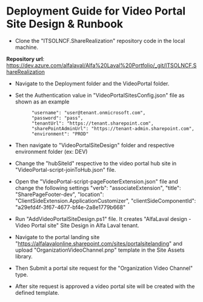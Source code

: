 # Deployment Guide for Video Portal Site Design & Runbook  

- Clone the "ITSOLNCF.ShareRealization" repository code in the local machine.

**Repository url**: https://dev.azure.com/alfalaval/Alfa%20Laval%20Portfolio/_git/ITSOLNCF.ShareRealization

- Navigate to the Deployment folder and the VideoPortal folder.
- Set the Authentication value in "VideoPortalSitesConfig.json" file as shown as an example
 
        	"username": "user@tenant.onmicrosoft.com",
        	"password": "pass",
        	"tenantUrl": "https://tenant.sharepoint.com",
        	"sharePointAdminUrl": "https://tenant-admin.sharepoint.com",
        	"environment": "PROD"
- Then navigate to "VideoPortalSiteDesign" folder and respective environment folder (ex: DEV)
- Change the "hubSiteId" respective to the video portal hub site in "VideoPortal-script-joinToHub.json" file.
- Open the "VideoPortal-script-pageFooterExtension.json" file and change the following settings
        	"verb": "associateExtension",
        	"title": "SharePageFooter-dev",
        	"location": "ClientSideExtension.ApplicationCustomizer",
        	"clientSideComponentId": "a29efd4f-3f67-4677-bf4e-2a8e1779b668"
- Run "AddVideoPortalSiteDesign.ps1" file. It creates "AlfaLaval design -  Video Portal site"  Site Design in Alfa Laval tenant.
- Navigate to the portal landing site "https://alfalavalonline.sharepoint.com/sites/portalsitelanding" and upload "OrganizationVideoChannel.pnp" template in the Site Assets library. 
- Then Submit a portal site request for the "Organization Video Channel" type.
- After site request is approved a video portal site will be created with the defined template.